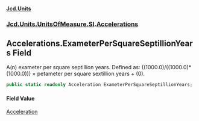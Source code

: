 #### [Jcd.Units](index.md 'index')
### [Jcd.Units.UnitsOfMeasure.SI](Jcd.Units.UnitsOfMeasure.SI.md 'Jcd.Units.UnitsOfMeasure.SI').[Accelerations](Accelerations.md 'Jcd.Units.UnitsOfMeasure.SI.Accelerations')

## Accelerations.ExameterPerSquareSeptillionYears Field

A(n) exameter per square septillion years. Defined as: ((1000.0)/((1000.0)*(1000.0))) × petameter per square sextillion years + (0).

```csharp
public static readonly Acceleration ExameterPerSquareSeptillionYears;
```

#### Field Value
[Acceleration](Acceleration.md 'Jcd.Units.UnitTypes.Acceleration')